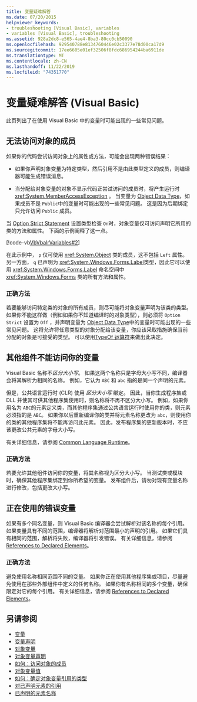 ```yaml
---
title: 变量疑难解答
ms.date: 07/20/2015
helpviewer_keywords:
- troubleshooting [Visual Basic], variables
- variables [Visual Basic], troubleshooting
ms.assetid: 928a2dc8-e565-4ae4-8ba3-80cc0cb50090
ms.openlocfilehash: 929540788e8134760446e02c3377e78d00ca17d9
ms.sourcegitcommit: 17ee6605e01ef32506f8fdc686954244ba6911de
ms.translationtype: MT
ms.contentlocale: zh-CN
ms.lasthandoff: 11/22/2019
ms.locfileid: "74351770"
---
```

# <a name="troubleshooting-variables-in-visual-basic"></a>变量疑难解答 (Visual Basic)
此页列出了在使用 Visual Basic 中的变量时可能出现的一些常见问题。  
  
## <a name="unable-to-access-members-of-an-object"></a>无法访问对象的成员  
 如果你的代码尝试访问对象上的属性或方法，可能会出现两种错误结果：  
  
- 如果你声明对象变量为特定类型，然后引用不是由此类型定义的成员，则编译器可能生成错误消息。  
  
- 当分配给对象变量的对象不显示代码正尝试访问的成员时，将产生运行时 <xref:System.MemberAccessException> 。 当变量为 [Object Data Type](../../../../visual-basic/language-reference/data-types/object-data-type.md)，如果成员不是 `Public`中的变量时可能出现的一些常见问题。 这是因为后期绑定只允许访问 `Public` 成员。  
  
 当 [Option Strict Statement](../../../../visual-basic/language-reference/statements/option-strict-statement.md) 设置类型检查 `On`时，对象变量仅可访问声明它所用的类的方法和属性。 下面的示例阐释了这一点。  

 [!code-vb[VbVbalrVariables#2](~/samples/snippets/visualbasic/VS_Snippets_VBCSharp/VbVbalrVariables/VB/Class1.vb#2)]  
  
 在此示例中， `p` 仅可使用 <xref:System.Object> 类的成员，这不包括 `Left` 属性。 另一方面， `q` 已声明为 <xref:System.Windows.Forms.Label>类型，因此它可以使用 <xref:System.Windows.Forms.Label> 命名空间中 <xref:System.Windows.Forms> 类的所有方法和属性。  
  
### <a name="correct-approach"></a>正确方法  
 若要能够访问特定类的对象的所有成员，则尽可能将对象变量声明为该类的类型。 如果你不能这样做（例如如果你不知道编译时的对象类型），则必须将 `Option Strict` 设置为 `Off` ，并声明变量为 [Object Data Type](../../../../visual-basic/language-reference/data-types/object-data-type.md)中的变量时可能出现的一些常见问题。 这将允许将任意类型的对象分配给该变量，你应该采取措施确保当前分配的对象是可接受的类型。 可以使用[TypeOf 运算符](../../../../visual-basic/language-reference/operators/typeof-operator.md)来做出此决定。  
  
## <a name="other-components-cannot-access-your-variable"></a>其他组件不能访问你的变量  
 Visual Basic 名称不*区分大小写*。 如果这两个名称只是字母大小写不同，编译器会将其解析为相同的名称。 例如，它认为 `ABC` 和 `abc` 指的是同一个声明的元素。  
  
 但是，公共语言运行时 (CLR) 使用 *区分大小写* 绑定。 因此，当你生成程序集或 DLL 并使其可供其他程序集使用时，则名称将不再不区分大小写。 例如，如果你用名为 `ABC`的元素定义类，而其他程序集通过公共语言运行时使用你的类，则元素必须指的是 `ABC`。 如果你以后重新编译你的类并将元素名称更改为 `abc`，则使用你的类的其他程序集将不能再访问此元素。 因此，发布程序集的更新版本时，不应该更改公共元素的字母大小写。  
  
 有关详细信息，请参阅 [Common Language Runtime](../../../../standard/clr.md)。  
  
### <a name="correct-approach"></a>正确方法  
 若要允许其他组件访问你的变量，将其名称视为区分大小写。 当测试类或模块时，确保其他程序集绑定到你所希望的变量。 发布组件后，请勿对现有变量名称进行修改，包括更改大小写。  
  
## <a name="wrong-variable-being-used"></a>正在使用的错误变量  
 如果有多个同名变量，则 Visual Basic 编译器会尝试解析对该名称的每个引用。 如果变量具有不同的范围，编译器将解析对范围最小的声明的引用。 如果它们具有相同的范围，解析将失败，编译器将引发错误。 有关详细信息，请参阅 [References to Declared Elements](../../../../visual-basic/programming-guide/language-features/declared-elements/references-to-declared-elements.md)。  
  
### <a name="correct-approach"></a>正确方法  
 避免使用名称相同范围不同的变量。 如果你正在使用其他程序集或项目，尽量避免使用在那些外部组件中定义的任何名称。 如果你有名称相同的多个变量，确保限定对它的每个引用。 有关详细信息，请参阅 [References to Declared Elements](../../../../visual-basic/programming-guide/language-features/declared-elements/references-to-declared-elements.md)。  
  
## <a name="see-also"></a>另请参阅

- [变量](../../../../visual-basic/programming-guide/language-features/variables/index.md)
- [变量声明](../../../../visual-basic/programming-guide/language-features/variables/variable-declaration.md)
- [对象变量](../../../../visual-basic/programming-guide/language-features/variables/object-variables.md)
- [对象变量声明](../../../../visual-basic/programming-guide/language-features/variables/object-variable-declaration.md)
- [如何：访问对象的成员](../../../../visual-basic/programming-guide/language-features/variables/how-to-access-members-of-an-object.md)
- [对象变量值](../../../../visual-basic/programming-guide/language-features/variables/object-variable-values.md)
- [如何：确定对象变量引用的类型](../../../../visual-basic/programming-guide/language-features/variables/how-to-determine-what-type-an-object-variable-refers-to.md)
- [对已声明元素的引用](../../../../visual-basic/programming-guide/language-features/declared-elements/references-to-declared-elements.md)
- [已声明的元素名称](../../../../visual-basic/programming-guide/language-features/declared-elements/declared-element-names.md)
